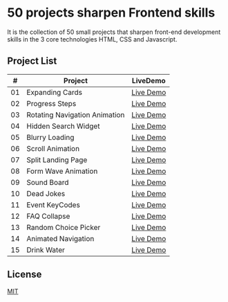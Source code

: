 # 50 projects sharpen Frontend skills

It is the collection of 50 small projects that sharpen front-end development skills in the 3 core technologies HTML, CSS and Javascript.


## Project List

| #   | Project                                 | LiveDemo                                  |
| --- | --------------------------------------- | --------------------------------------------------- |
| 01  | Expanding Cards                         | [Live Demo](https://50-frontend-sharpenskills-projects.ye-htut-aung.de/expending-cards)                                      |
| 02  | Progress Steps                          | [Live Demo](https://50-frontend-sharpenskills-projects.ye-htut-aung.de/progress-steps)                                      |
| 03  | Rotating Navigation Animation           | [Live Demo](https://50-frontend-sharpenskills-projects.ye-htut-aung.de/rotating-navigation/)  
| 04  | Hidden Search Widget          | [Live Demo](https://50-frontend-sharpenskills-projects.ye-htut-aung.de/hidden-search/)  
| 05  | Blurry Loading          | [Live Demo](https://50-frontend-sharpenskills-projects.ye-htut-aung.de/blurry-loading/)  
| 06  | Scroll Animation          | [Live Demo](https://50-frontend-sharpenskills-projects.ye-htut-aung.de/scroll-animation/) 
| 07  | Split Landing Page          | [Live Demo](https://50-frontend-sharpenskills-projects.ye-htut-aung.de/split-landing-page/) 
| 08  | Form Wave Animation          | [Live Demo](https://50-frontend-sharpenskills-projects.ye-htut-aung.de/form-wave-animation/) 
| 09  | Sound Board          | [Live Demo](https://50-frontend-sharpenskills-projects.ye-htut-aung.de/sound-board/)
| 10  | Dead Jokes         | [Live Demo](https://50-frontend-sharpenskills-projects.ye-htut-aung.de/dad-jokes/)
| 11  | Event KeyCodes         | [Live Demo](https://50-frontend-sharpenskills-projects.ye-htut-aung.de/event-keycodes/)
| 12  | FAQ Collapse         | [Live Demo](https://50-frontend-sharpenskills-projects.ye-htut-aung.de/faq-collapse/)
| 13  | Random Choice Picker         | [Live Demo](https://50-frontend-sharpenskills-projects.ye-htut-aung.de/random-choice-picker/)
| 14  | Animated Navigation         | [Live Demo](https://50-frontend-sharpenskills-projects.ye-htut-aung.de/animated-navigation/)
| 15  | Drink Water         | [Live Demo](https://50-frontend-sharpenskills-projects.ye-htut-aung.de/drink-water/)
## License

[MIT](https://choosealicense.com/licenses/mit/)
